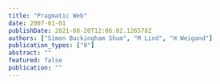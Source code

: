 ```yaml
---
title: "Pragmatic Web"
date: 2007-01-01
publishDate: 2021-08-20T12:06:02.126578Z
authors: ["Simon Buckingham Shum", "M Lind", "H Weigand"]
publication_types: ["0"]
abstract: ""
featured: false
publication: ""
---
```


